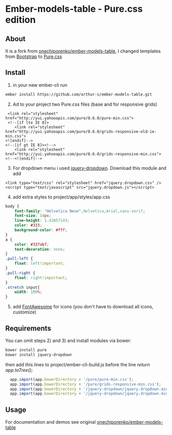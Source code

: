 # Ember-models-table - Pure.css edition

## About
It is a fork from [onechiporenko/ember-models-table](https://github.com/onechiporenko/ember-models-table), I changed templates from [Bootstrap](http://getbootstrap.com/) to [Pure.css](http://purecss.io/)

## Install

1) in your new ember-cli run
```bash
ember install https://github.com/arthur-s/ember-models-table.git
```
2) Ad to your project two Pure.css files (base and for responsive grids)
```
 <link rel="stylesheet" href="http://yui.yahooapis.com/pure/0.6.0/pure-min.css">
 <!--[if lte IE 8]>
    <link rel="stylesheet" href="http://yui.yahooapis.com/pure/0.6.0/grids-responsive-old-ie-min.css">
<![endif]-->
<!--[if gt IE 8]><!-->
    <link rel="stylesheet" href="http://yui.yahooapis.com/pure/0.6.0/grids-responsive-min.css">
<!--<![endif]-->
```

3) For dropdown menu i used [jquery-dropdown](https://github.com/claviska/jquery-dropdown). Download this module and add
```
<link type="text/css" rel="stylesheet" href="jquery.dropdown.css" />
<script type="text/javascript" src="jquery.dropdown.js"></script>
```

4) add extra styles to project/app/styles/app.css
```css
body {
    font-family: "Helvetica Neue",Helvetica,Arial,sans-serif;
    font-size: 14px;
    line-height: 1.42857143;
    color: #333;
    background-color: #fff;
}
a {
    color: #337ab7;
    text-decoration: none;
}
.pull-left {
    float: left!important;
}
.pull-right {
    float: right!important;
}
.stretch input{
	width: 100%;
}
```
5) add [FontAwesome](https://fortawesome.github.io/Font-Awesome/) for icons (you don't have to download all icons, customize)

## Requirements

You can omit steps 2) and 3) and install modules via bower:
```bash
bower install pure
bower install jquery-dropdown
```
then add this lines to project/ember-cli-build.js before the line  *return app.toTree();*
```javascript
  app.import(app.bowerDirectory + '/pure/pure-min.css');
  app.import(app.bowerDirectory + '/pure/grids-responsive-min.css');
  app.import(app.bowerDirectory + '/jquery-dropdown/jquery.dropdown.min.css');
  app.import(app.bowerDirectory + '/jquery-dropdown/jquery.dropdown.min.js');
```

## Usage

For documentation and demos see original [onechiporenko/ember-models-table](https://github.com/onechiporenko/ember-models-table) 